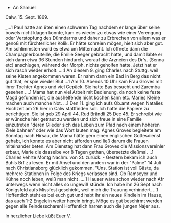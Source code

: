 + An Samuel

 Calw, 15. Sept. 1869.

_...1 Paul hatte am 9ten einen schweren Tag nachdem er lange über seine bowels nicht klagen konnte, kam es wieder zu etwas wie einer Verengung oder Verstopfung des Dünndarms und daher zu Erbrechen von allem was er genoß mit fürchterlicher Kolik. Er hätte schreien mögen, hielt sich aber gut. Am schlimmsten ward es etwa um Mitternacht. Ich öffnete dann die Champagnerbouteille, die Emilie Seeger gebracht hatte, und damit labte er sich dann etwa 36 Stunden hindurch, worauf die Arzneien des Dr's. (Senna etc) anschlugen, während der Morph. nichts geholfen hatte. Jetzt hat er sich rasch wieder erholt. ....1 An diesem 9. ging Charles nach Stuttg. weil seine Kisten angekommen waren. Er nahm dann ein Bad in Berg das nicht gut that, er spie wieder Blut ...1 Am 10. Abends 10 Uhr kam Frau Groves mit ihrer Tochter Agnes und viel Gepäck. Sie hatte Bas besucht und Zaremba gesehen ....1 Mama hat nun viel Arbeit mit Bedienung, da noch keine feste Magd gefunden ist, die aushelfende nicht kochen kann etc. Maries Kleine machen auch manche Not. ...1 Den 11. ging ich aufs Ob.amt wegen Natalies Hochzeit am 26 hier in Calw stattfinden soll. Ich hatte die Papiere zu berichtigen. Sie ist geb 29 April 44, Rud Brändli 25 Dec 45. Er schreibt wie er wünsche hier getraut zu werden und sich freue in eine Familie einzutreten "deren Glieder sich das Leben zum Pfad nach einem höheren Ziele bahnen" oder wie das Wort lauten mag. Agnes Groves begleitete am Sonntag nach Hirsau, die Mama hätte gern einen englischen Gottesdienst gehabt, ich konnte es aber nicht afforden und ließ darum die Frauen miteinander beten. Am Dienstag hat dann Frau Groves die Missionsvereinler erbaut, Marie die dasselbe vor 8 Tagen gethan, übersetzte dießmal. ..1 Charles kehrte Montg Nachm. von St. zurück. - Gestern bekam ich auch Buhls Brf zu lesen. Er mit Ansel und den andern war in der "Palme" 14 Juli nach Christiansborg glücklich gekommen. "Uns. Station ist voll Gäste, da mehrere Stationen in Folge des Kriegs verlassen sind. Ob Ramseyer und Kühne noch leben, weiß man nicht .....1 Hauser wäre schon wieder nach Afr unterwegs wenn nicht alles so ungewiß stünde. Ich habe ihn 26 Sept nach Königsfeld aufs Missfest geschickt, weil mich die Trauung verhindert. ...1 Hoffentlich steht es bei euch gut und habt ihr ein neues Kindlein im Hause, das auch 1-2 Engelein weiter herein bringt. Möge es gut beschirmt werden gegen alle Feindesscharen! Hoffentlich harren auch die jungen Najer aus.

 In herzlicher Liebe küßt
 Euer V.
